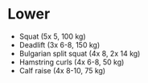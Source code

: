 # Lower
* Squat (5x 5, 100 kg)
* Deadlift (3x 6-8, 150 kg)
* Bulgarian split squat (4x 8, 2x 14 kg)
* Hamstring curls (4x 6-8, 50 kg)
* Calf raise (4x 8-10, 75 kg)
